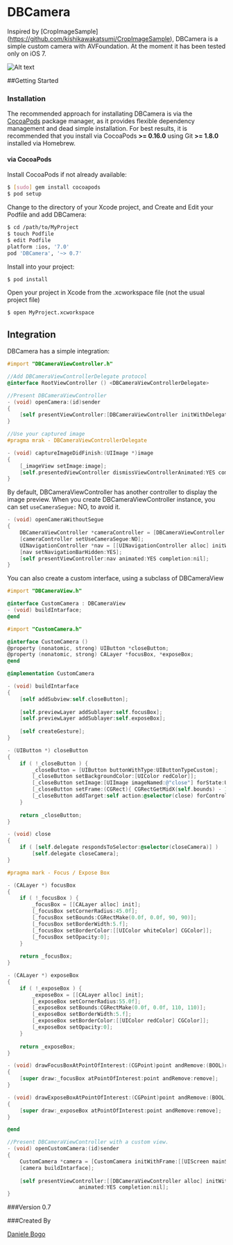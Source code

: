 DBCamera
========

Inspired by [CropImageSample] (https://github.com/kishikawakatsumi/CropImageSample), DBCamera is a simple custom camera with AVFoundation. At the moment it has been tested only on iOS 7.

![Alt text](http://paperstreetsoapdesign.com/development/dbcamera/github/dbcamera_screen_3.png)

##Getting Started

### Installation

The recommended approach for installating DBCamera is via the [CocoaPods](http://cocoapods.org/) package manager, as it provides flexible dependency management and dead simple installation. For best results, it is recommended that you install via CocoaPods **>= 0.16.0** using Git **>= 1.8.0** installed via Homebrew.

#### via CocoaPods

Install CocoaPods if not already available:

``` bash
$ [sudo] gem install cocoapods
$ pod setup
```

Change to the directory of your Xcode project, and Create and Edit your Podfile and add DBCamera:

``` bash
$ cd /path/to/MyProject
$ touch Podfile
$ edit Podfile
platform :ios, '7.0' 
pod 'DBCamera', '~> 0.7'
```

Install into your project:

``` bash
$ pod install
```

Open your project in Xcode from the .xcworkspace file (not the usual project file)

``` bash
$ open MyProject.xcworkspace
```
## Integration

DBCamera has a simple integration:

```objective-c
#import "DBCameraViewController.h"
```

```objective-c
//Add DBCameraViewControllerDelegate protocol
@interface RootViewController () <DBCameraViewControllerDelegate>
```

```objective-c
//Present DBCameraViewController
- (void) openCamera:(id)sender
{
    [self presentViewController:[DBCameraViewController initWithDelegate:self] animated:YES completion:nil];
}
```

```objective-c
//Use your captured image
#pragma mrak - DBCameraViewControllerDelegate

- (void) captureImageDidFinish:(UIImage *)image
{
    [_imageView setImage:image];
    [self.presentedViewController dismissViewControllerAnimated:YES completion:nil];
}
```
By default, DBCameraViewController has another controller to display the image preview.
When you create DBCameraViewController instance, you can set ``` useCameraSegue: ``` NO, to avoid it.
```objective-c
- (void) openCameraWithoutSegue
{
    DBCameraViewController *cameraController = [DBCameraViewController initWithDelegate:self];
    [cameraController setUseCameraSegue:NO];
    UINavigationController *nav = [[UINavigationController alloc] initWithRootViewController:cameraController];
    [nav setNavigationBarHidden:YES];
    [self presentViewController:nav animated:YES completion:nil];
}
```

You can also create a custom interface, using a subclass of DBCameraView
```objective-c
#import "DBCameraView.h"

@interface CustomCamera : DBCameraView
- (void) buildIntarface;
@end
```
```objective-c
#import "CustomCamera.h"

@interface CustomCamera ()
@property (nonatomic, strong) UIButton *closeButton;
@property (nonatomic, strong) CALayer *focusBox, *exposeBox;
@end

@implementation CustomCamera

- (void) buildIntarface
{
    [self addSubview:self.closeButton];
    
    [self.previewLayer addSublayer:self.focusBox];
    [self.previewLayer addSublayer:self.exposeBox];
    
    [self createGesture];
}

- (UIButton *) closeButton
{
    if ( !_closeButton ) {
        _closeButton = [UIButton buttonWithType:UIButtonTypeCustom];
        [_closeButton setBackgroundColor:[UIColor redColor]];
        [_closeButton setImage:[UIImage imageNamed:@"close"] forState:UIControlStateNormal];
        [_closeButton setFrame:(CGRect){ CGRectGetMidX(self.bounds) - 15, 17.5f, 30, 30 }];
        [_closeButton addTarget:self action:@selector(close) forControlEvents:UIControlEventTouchUpInside];
    }
    
    return _closeButton;
}

- (void) close
{
    if ( [self.delegate respondsToSelector:@selector(closeCamera)] )
        [self.delegate closeCamera];
}

#pragma mark - Focus / Expose Box

- (CALayer *) focusBox
{
    if ( !_focusBox ) {
        _focusBox = [[CALayer alloc] init];
        [_focusBox setCornerRadius:45.0f];
        [_focusBox setBounds:CGRectMake(0.0f, 0.0f, 90, 90)];
        [_focusBox setBorderWidth:5.f];
        [_focusBox setBorderColor:[[UIColor whiteColor] CGColor]];
        [_focusBox setOpacity:0];
    }
    
    return _focusBox;
}

- (CALayer *) exposeBox
{
    if ( !_exposeBox ) {
        _exposeBox = [[CALayer alloc] init];
        [_exposeBox setCornerRadius:55.0f];
        [_exposeBox setBounds:CGRectMake(0.0f, 0.0f, 110, 110)];
        [_exposeBox setBorderWidth:5.f];
        [_exposeBox setBorderColor:[[UIColor redColor] CGColor]];
        [_exposeBox setOpacity:0];
    }
    
    return _exposeBox;
}

- (void) drawFocusBoxAtPointOfInterest:(CGPoint)point andRemove:(BOOL)remove
{
    [super draw:_focusBox atPointOfInterest:point andRemove:remove];
}

- (void) drawExposeBoxAtPointOfInterest:(CGPoint)point andRemove:(BOOL)remove
{
    [super draw:_exposeBox atPointOfInterest:point andRemove:remove];
}

@end
```
```objective-c
//Present DBCameraViewController with a custom view.
- (void) openCustomCamera:(id)sender
{
    CustomCamera *camera = [CustomCamera initWithFrame:[[UIScreen mainScreen] bounds]];
    [camera buildIntarface];
    
    [self presentViewController:[[DBCameraViewController alloc] initWithDelegate:self cameraView:camera]
                       animated:YES completion:nil];
}
```

###Version
0.7

###Created By

[Daniele Bogo](https://github.com/danielebogo)
